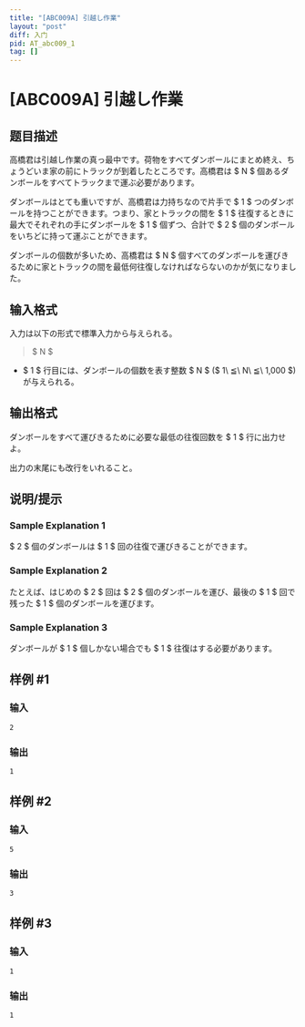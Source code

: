 ```yaml
---
title: "[ABC009A] 引越し作業"
layout: "post"
diff: 入门
pid: AT_abc009_1
tag: []
---
```


# [ABC009A] 引越し作業

## 题目描述

[problemUrl]: https://atcoder.jp/contests/abc009/tasks/abc009_1

高橋君は引越し作業の真っ最中です。荷物をすべてダンボールにまとめ終え、ちょうどいま家の前にトラックが到着したところです。高橋君は $ N $ 個あるダンボールをすべてトラックまで運ぶ必要があります。

ダンボールはとても重いですが、高橋君は力持ちなので片手で $ 1 $ つのダンボールを持つことができます。つまり、家とトラックの間を $ 1 $ 往復するときに最大でそれぞれの手にダンボールを $ 1 $ 個ずつ、合計で $ 2 $ 個のダンボールをいちどに持って運ぶことができます。

ダンボールの個数が多いため、高橋君は $ N $ 個すべてのダンボールを運びきるために家とトラックの間を最低何往復しなければならないのかが気になりました。

## 输入格式

入力は以下の形式で標準入力から与えられる。

> $ N $

- $ 1 $ 行目には、ダンボールの個数を表す整数 $ N $ ($ 1\ ≦\ N\ ≦\ 1,000 $) が与えられる。

## 输出格式

ダンボールをすべて運びきるために必要な最低の往復回数を $ 1 $ 行に出力せよ。

出力の末尾にも改行をいれること。

## 说明/提示

### Sample Explanation 1

$ 2 $ 個のダンボールは $ 1 $ 回の往復で運びきることができます。

### Sample Explanation 2

たとえば、はじめの $ 2 $ 回は $ 2 $ 個のダンボールを運び、最後の $ 1 $ 回で残った $ 1 $ 個のダンボールを運びます。

### Sample Explanation 3

ダンボールが $ 1 $ 個しかない場合でも $ 1 $ 往復はする必要があります。

## 样例 #1

### 输入

```
2
```

### 输出

```
1
```

## 样例 #2

### 输入

```
5
```

### 输出

```
3
```

## 样例 #3

### 输入

```
1
```

### 输出

```
1
```

